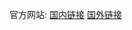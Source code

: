 <!--
 * @Author: 15868707168@163.com 15868707168@163.com
 * @Date: 2023-02-16 11:00:09
 * @LastEditors: 15868707168@163.com 15868707168@163.com
 * @LastEditTime: 2023-02-16 11:03:59
 * @FilePath: \StudyNote\配置开发环境.md
 * @Description: 这是默认设置,请设置`customMade`, 打开koroFileHeader查看配置 进行设置: https://github.com/OBKoro1/koro1FileHeader/wiki/%E9%85%8D%E7%BD%AE
-->
官方网站:
[国内链接](unity.cn)
[国外链接](unity.com)